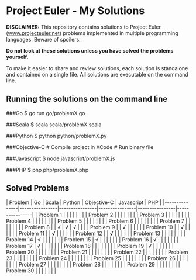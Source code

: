 Project Euler - My Solutions
============================

**DISCLAIMER:** This repository contains solutions to Project Euler (www.projecteuler.net) problems implemented in multiple programming languages. Beware of spoilers.

**Do not look at these solutions unless you have solved the problems yourself**.

To make it easier to share and review solutions, each solution is standalone and contained on a single file. All solutions are executable on the command line.

Running the solutions on the command line
-----------------------------------------

###Go
    $ go run go/problemX.go

###Scala
    $ scala scala/problemX.scala

###Python
    $ python python/problemX.py

###Objective-C
	# Compile project in XCode
	# Run binary file

###Javascript
    $ node javascript/problemX.js

###PHP
    $ php php/problemX.php


Solved Problems
-----------------

| Problem | Go | Scala | Python | Objective-C | Javascript | PHP |
|---------------|----------------|----------------|----------------|----------------|----------------|
| Problem 1 | | | | | | |
| Problem 2 | | | | | | |
| Problem 3 | | | | | | |
| Problem 4 | | | | | | |
| Problem 5 | | | | | | |
| Problem 6 | | | | | | |
| Problem 7 | | | | | | |
| Problem 8 | | √ | √ | √ | | |
| Problem 9 | | √ | | | | |
| Problem 10 | | √ | | | | |
| Problem 11 | | √ | | | | |
| Problem 12 | | √ | | | | |
| Problem 13 | | | | | | |
| Problem 14 | √ | | | | | |
| Problem 15 | √ | | | | | |
| Problem 16 | √ | | | | | |
| Problem 17 | √ | | | | | |
| Problem 18 | | | | | | |
| Problem 19 | √ | | | | | |
| Problem 20 | | | | | | |
| Problem 21 | | | | | | |
| Problem 22 | | | | | | |
| Problem 23 | | | | | | |
| Problem 24 | | | | | | |
| Problem 25 | | | | | | |
| Problem 26 | | | | | | |
| Problem 27 | | | | | | |
| Problem 28 | | | | | | |
| Problem 29 | | | | | | |
| Problem 30 | | | | | | |
